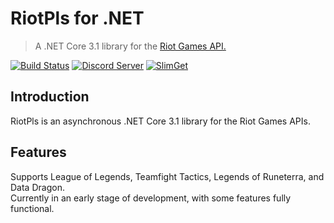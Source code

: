 # RiotPls for .NET
  
> A .NET Core 3.1 library for the [Riot Games API.](https://developer.riotgames.com/)

[![Build Status](https://dev.azure.com/allanmercou/RiotPls/_apis/build/status/RiotPls.RiotPls?branchName=master)](https://dev.azure.com/allanmercou/RiotPls/_build/latest?definitionId=9&branchName=master)
[![Discord Server](https://img.shields.io/discord/705340724140310680.svg?label=discord)](https://discord.gg/dJnyDwa) 
[![SlimGet](https://img.shields.io/badge/dynamic/json.svg?color=blue&label=slimget&query=%24.items%5B-1%3A%5D.upper&url=https%3A%2F%2Fnuget.emzi0767.com%2Fapi%2Fv3%2Fregistration%2FPlain%2Friotpls%2Findex.json)](https://nuget.emzi0767.com/gallery/search?q=RiotPls&pre=true)

## Introduction

RiotPls is an asynchronous .NET Core 3.1 library for the Riot Games APIs.


## Features

Supports League of Legends, Teamfight Tactics, Legends of Runeterra, and Data Dragon.  
Currently in an early stage of development, with some features fully functional.